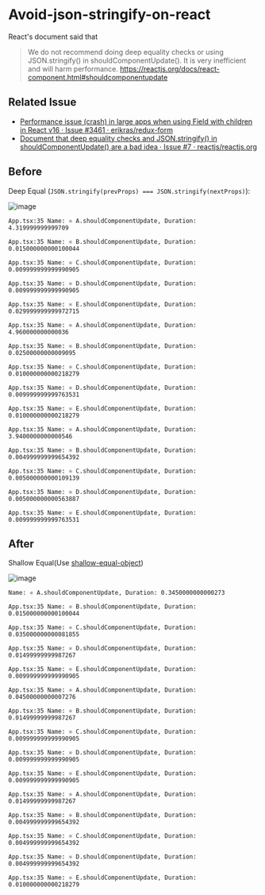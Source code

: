 # Avoid-json-stringify-on-react

React's document said that

> We do not recommend doing deep equality checks or using JSON.stringify() in shouldComponentUpdate(). It is very inefficient and will harm performance.
> https://reactjs.org/docs/react-component.html#shouldcomponentupdate

## Related Issue

- [Performance issue (crash) in large apps when using Field with children in React v16 · Issue #3461 · erikras/redux-form](https://github.com/erikras/redux-form/issues/3461)
- [Document that deep equality checks and JSON.stringify() in shouldComponentUpdate() are a bad idea · Issue #7 · reactjs/reactjs.org](https://github.com/reactjs/reactjs.org/issues/7)

## Before

Deep Equal (`JSON.stringify(prevProps) === JSON.stringify(nextProps)`):

![image](https://user-images.githubusercontent.com/19714/33241650-c0a6df32-d30b-11e7-97f1-20684ce97e75.png)


```
App.tsx:35 Name: ⚛ A.shouldComponentUpdate, Duration: 4.319999999999709

App.tsx:35 Name: ⚛ B.shouldComponentUpdate, Duration: 0.015000000000100044

App.tsx:35 Name: ⚛ C.shouldComponentUpdate, Duration: 0.009999999999990905

App.tsx:35 Name: ⚛ D.shouldComponentUpdate, Duration: 0.009999999999990905

App.tsx:35 Name: ⚛ E.shouldComponentUpdate, Duration: 0.029999999999972715

App.tsx:35 Name: ⚛ A.shouldComponentUpdate, Duration: 4.960000000000036

App.tsx:35 Name: ⚛ B.shouldComponentUpdate, Duration: 0.02500000000009095

App.tsx:35 Name: ⚛ C.shouldComponentUpdate, Duration: 0.010000000000218279

App.tsx:35 Name: ⚛ D.shouldComponentUpdate, Duration: 0.009999999999763531

App.tsx:35 Name: ⚛ E.shouldComponentUpdate, Duration: 0.010000000000218279

App.tsx:35 Name: ⚛ A.shouldComponentUpdate, Duration: 3.9400000000000546

App.tsx:35 Name: ⚛ B.shouldComponentUpdate, Duration: 0.004999999999654392

App.tsx:35 Name: ⚛ C.shouldComponentUpdate, Duration: 0.005000000000109139

App.tsx:35 Name: ⚛ D.shouldComponentUpdate, Duration: 0.005000000000563887

App.tsx:35 Name: ⚛ E.shouldComponentUpdate, Duration: 0.009999999999763531
```


## After

Shallow Equal(Use [shallow-equal-object](https://github.com/azu/shallow-equal-object "shallow-equal-object"))

![image](https://user-images.githubusercontent.com/19714/33241630-9eb67ed2-d30b-11e7-83ac-3b2d66d02029.png)


```
Name: ⚛ A.shouldComponentUpdate, Duration: 0.3450000000000273

App.tsx:35 Name: ⚛ B.shouldComponentUpdate, Duration: 0.015000000000100044

App.tsx:35 Name: ⚛ C.shouldComponentUpdate, Duration: 0.035000000000081855

App.tsx:35 Name: ⚛ D.shouldComponentUpdate, Duration: 0.01499999999987267

App.tsx:35 Name: ⚛ E.shouldComponentUpdate, Duration: 0.009999999999990905

App.tsx:35 Name: ⚛ A.shouldComponentUpdate, Duration: 0.04500000000007276

App.tsx:35 Name: ⚛ B.shouldComponentUpdate, Duration: 0.01499999999987267

App.tsx:35 Name: ⚛ C.shouldComponentUpdate, Duration: 0.009999999999990905

App.tsx:35 Name: ⚛ D.shouldComponentUpdate, Duration: 0.009999999999990905

App.tsx:35 Name: ⚛ E.shouldComponentUpdate, Duration: 0.009999999999990905

App.tsx:35 Name: ⚛ A.shouldComponentUpdate, Duration: 0.01499999999987267

App.tsx:35 Name: ⚛ B.shouldComponentUpdate, Duration: 0.004999999999654392

App.tsx:35 Name: ⚛ C.shouldComponentUpdate, Duration: 0.004999999999654392

App.tsx:35 Name: ⚛ D.shouldComponentUpdate, Duration: 0.004999999999654392

App.tsx:35 Name: ⚛ E.shouldComponentUpdate, Duration: 0.010000000000218279
```

